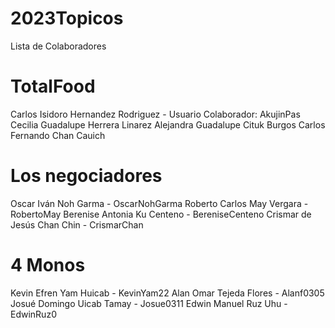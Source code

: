# 2023Topicos
Lista de Colaboradores

# TotalFood
Carlos Isidoro Hernandez Rodriguez - Usuario Colaborador: AkujinPas
Cecilia Guadalupe Herrera Linarez
Alejandra Guadalupe Cituk Burgos
Carlos Fernando Chan Cauich

# Los negociadores

Oscar Iván Noh Garma - OscarNohGarma
Roberto Carlos May Vergara - RobertoMay
Berenise Antonia Ku Centeno - BereniseCenteno
Crismar de Jesús Chan Chin - CrismarChan

# 4 Monos

Kevin Efren Yam Huicab - KevinYam22
Alan Omar Tejeda Flores - Alanf0305
Josué Domingo Uicab Tamay - Josue0311
Edwin Manuel Ruz Uhu - EdwinRuz0
